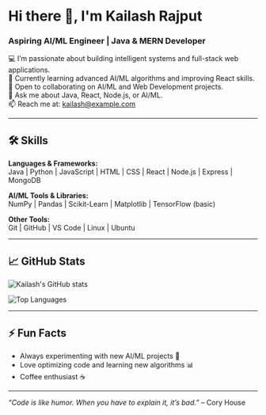 # Hi there 👋, I'm Kailash Rajput

### Aspiring AI/ML Engineer | Java & MERN Developer

💻 I’m passionate about building intelligent systems and full-stack web applications.  
🌱 Currently learning advanced AI/ML algorithms and improving React skills.  
👯 Open to collaborating on AI/ML and Web Development projects.  
💬 Ask me about Java, React, Node.js, or AI/ML.  
📫 Reach me at: kailash@example.com  

---

## 🛠️ Skills

**Languages & Frameworks:**  
Java | Python | JavaScript | HTML | CSS | React | Node.js | Express | MongoDB  

**AI/ML Tools & Libraries:**  
NumPy | Pandas | Scikit-Learn | Matplotlib | TensorFlow (basic)  

**Other Tools:**  
Git | GitHub | VS Code | Linux | Ubuntu  

---

## 📈 GitHub Stats

![Kailash's GitHub stats](https://github-readme-stats.vercel.app/api?username=KailashRajput&show_icons=true&theme=radical)

![Top Languages](https://github-readme-stats.vercel.app/api/top-langs/?username=KailashRajput&layout=compact&theme=radical)

---

## ⚡ Fun Facts

- Always experimenting with new AI/ML projects 🤖  
- Love optimizing code and learning new algorithms 📊  
- Coffee enthusiast ☕  

---

*“Code is like humor. When you have to explain it, it’s bad.”* – Cory House

